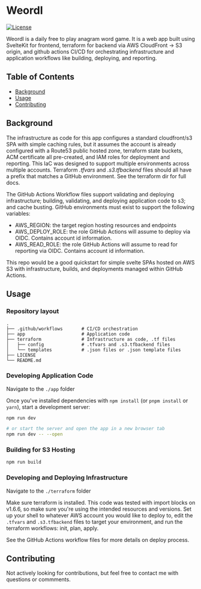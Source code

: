 # Weordl

[![License](https://img.shields.io/badge/license-MIT-blue.svg)](https://opensource.org/licenses/MIT)

Weordl is a daily free to play anagram word game. It is a web app built using SvelteKit for frontend, terraform for backend via AWS CloudFront -> S3 origin, and github actions CI/CD for orchestrating infrastructure and application workflows like building, deploying, and reporting.

## Table of Contents

- [Background](#background)
- [Usage](#usage)
- [Contributing](#contributing)

## Background

The infrastructure as code for this app configures a standard cloudfront/s3 SPA with simple caching rules, but it assumes the account is already configured with a Route53 public hosted zone, terraform state buckets, ACM certificate all pre-created, and IAM roles for deployment and reporting.  This IaC was designed to support multiple environments across  multiple accounts. Terraform *.tfvars*  and *.s3.tfbackend* files should all have a prefix that matches a GitHub environment. See the terraform dir for full docs.

The GitHub Actions Workflow files support validating and deploying infrastructure; building, validating, and deploying application code to s3; and cache busting. GitHub environments must exist to support  the following variables:
- AWS_REGION: the target region hosting resources and endpoints
- AWS_DEPLOY_ROLE: the role GitHub Actions will assume to deploy via OIDC. Contains account id information.
- AWS_READ_ROLE: the role GitHub Actions will assume to read for reporting via OIDC. Contains account id information. 

This  repo would be a good quickstart for simple svelte SPAs hosted on AWS S3 with infrastructure, builds, and deployments managed within GitHub Actions.

## Usage

### Repository layout

    .
    ├── .github/workflows       # CI/CD orchestration
    ├── app                     # Application code
    ├── terraform               # Infrastructure as code, .tf files
    │   ├── config              # .tfvars and .s3.tfbackend files
    │   └── templates           # .json files or .json template files
    ├── LICENSE
    └── README.md

### Developing Application Code

Navigate to the `./app` folder

Once you've installed dependencies with `npm install` (or `pnpm install` or `yarn`), start a development server:

```bash
npm run dev

# or start the server and open the app in a new browser tab
npm run dev -- --open
```

### Building for S3 Hosting

```bash
npm run build
```

### Developing and Deploying Infrastructure

Navigate to the `./terraform` folder

Make sure  terraform is installed. This code was tested with import blocks on v1.6.6, so make sure you're using the intended resources and versions. Set up your shell to whatever AWS account you would like to deploy to, edit the `.tfvars` and `.s3.tfbackend` files to target your environment, and run the terraform workflows: init, plan, apply.

See the GitHub Actions workflow files for more details on deploy process.

## Contributing

Not actively looking for contributions, but feel free to contact me with questions or commments.